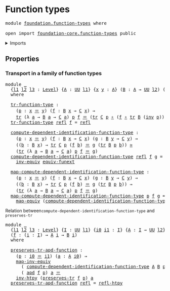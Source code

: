 # Function types

<pre class="Agda"><a id="27" class="Keyword">module</a> <a id="34" href="foundation.function-types.html" class="Module">foundation.function-types</a> <a id="60" class="Keyword">where</a>

<a id="67" class="Keyword">open</a> <a id="72" class="Keyword">import</a> <a id="79" href="foundation-core.function-types.html" class="Module">foundation-core.function-types</a> <a id="110" class="Keyword">public</a>
</pre>
<details><summary>Imports</summary>

<pre class="Agda"><a id="167" class="Keyword">open</a> <a id="172" class="Keyword">import</a> <a id="179" href="foundation.action-on-identifications-dependent-functions.html" class="Module">foundation.action-on-identifications-dependent-functions</a>
<a id="236" class="Keyword">open</a> <a id="241" class="Keyword">import</a> <a id="248" href="foundation.function-extensionality.html" class="Module">foundation.function-extensionality</a>
<a id="283" class="Keyword">open</a> <a id="288" class="Keyword">import</a> <a id="295" href="foundation.universe-levels.html" class="Module">foundation.universe-levels</a>

<a id="323" class="Keyword">open</a> <a id="328" class="Keyword">import</a> <a id="335" href="foundation-core.equivalences.html" class="Module">foundation-core.equivalences</a>
<a id="364" class="Keyword">open</a> <a id="369" class="Keyword">import</a> <a id="376" href="foundation-core.homotopies.html" class="Module">foundation-core.homotopies</a>
<a id="403" class="Keyword">open</a> <a id="408" class="Keyword">import</a> <a id="415" href="foundation-core.identity-types.html" class="Module">foundation-core.identity-types</a>
<a id="446" class="Keyword">open</a> <a id="451" class="Keyword">import</a> <a id="458" href="foundation-core.transport.html" class="Module">foundation-core.transport</a>
</pre>
</details>

## Properties

### Transport in a family of function types

<pre class="Agda"><a id="569" class="Keyword">module</a> <a id="576" href="foundation.function-types.html#576" class="Module">_</a>
  <a id="580" class="Symbol">{</a><a id="581" href="foundation.function-types.html#581" class="Bound">l1</a> <a id="584" href="foundation.function-types.html#584" class="Bound">l2</a> <a id="587" href="foundation.function-types.html#587" class="Bound">l3</a> <a id="590" class="Symbol">:</a> <a id="592" href="Agda.Primitive.html#591" class="Postulate">Level</a><a id="597" class="Symbol">}</a> <a id="599" class="Symbol">{</a><a id="600" href="foundation.function-types.html#600" class="Bound">A</a> <a id="602" class="Symbol">:</a> <a id="604" href="Agda.Primitive.html#320" class="Primitive">UU</a> <a id="607" href="foundation.function-types.html#581" class="Bound">l1</a><a id="609" class="Symbol">}</a> <a id="611" class="Symbol">{</a><a id="612" href="foundation.function-types.html#612" class="Bound">x</a> <a id="614" href="foundation.function-types.html#614" class="Bound">y</a> <a id="616" class="Symbol">:</a> <a id="618" href="foundation.function-types.html#600" class="Bound">A</a><a id="619" class="Symbol">}</a> <a id="621" class="Symbol">(</a><a id="622" href="foundation.function-types.html#622" class="Bound">B</a> <a id="624" class="Symbol">:</a> <a id="626" href="foundation.function-types.html#600" class="Bound">A</a> <a id="628" class="Symbol">→</a> <a id="630" href="Agda.Primitive.html#320" class="Primitive">UU</a> <a id="633" href="foundation.function-types.html#584" class="Bound">l2</a><a id="635" class="Symbol">)</a> <a id="637" class="Symbol">(</a><a id="638" href="foundation.function-types.html#638" class="Bound">C</a> <a id="640" class="Symbol">:</a> <a id="642" href="foundation.function-types.html#600" class="Bound">A</a> <a id="644" class="Symbol">→</a> <a id="646" href="Agda.Primitive.html#320" class="Primitive">UU</a> <a id="649" href="foundation.function-types.html#587" class="Bound">l3</a><a id="651" class="Symbol">)</a>
  <a id="655" class="Keyword">where</a>

  <a id="664" href="foundation.function-types.html#664" class="Function">tr-function-type</a> <a id="681" class="Symbol">:</a>
    <a id="687" class="Symbol">(</a><a id="688" href="foundation.function-types.html#688" class="Bound">p</a> <a id="690" class="Symbol">:</a> <a id="692" href="foundation.function-types.html#612" class="Bound">x</a> <a id="694" href="foundation-core.identity-types.html#5608" class="Function Operator">＝</a> <a id="696" href="foundation.function-types.html#614" class="Bound">y</a><a id="697" class="Symbol">)</a> <a id="699" class="Symbol">(</a><a id="700" href="foundation.function-types.html#700" class="Bound">f</a> <a id="702" class="Symbol">:</a> <a id="704" href="foundation.function-types.html#622" class="Bound">B</a> <a id="706" href="foundation.function-types.html#612" class="Bound">x</a> <a id="708" class="Symbol">→</a> <a id="710" href="foundation.function-types.html#638" class="Bound">C</a> <a id="712" href="foundation.function-types.html#612" class="Bound">x</a><a id="713" class="Symbol">)</a> <a id="715" class="Symbol">→</a>
    <a id="721" href="foundation-core.transport.html#641" class="Function">tr</a> <a id="724" class="Symbol">(λ</a> <a id="727" href="foundation.function-types.html#727" class="Bound">a</a> <a id="729" class="Symbol">→</a> <a id="731" href="foundation.function-types.html#622" class="Bound">B</a> <a id="733" href="foundation.function-types.html#727" class="Bound">a</a> <a id="735" class="Symbol">→</a> <a id="737" href="foundation.function-types.html#638" class="Bound">C</a> <a id="739" href="foundation.function-types.html#727" class="Bound">a</a><a id="740" class="Symbol">)</a> <a id="742" href="foundation.function-types.html#688" class="Bound">p</a> <a id="744" href="foundation.function-types.html#700" class="Bound">f</a> <a id="746" href="foundation-core.identity-types.html#5608" class="Function Operator">＝</a> <a id="748" class="Symbol">(</a><a id="749" href="foundation-core.transport.html#641" class="Function">tr</a> <a id="752" href="foundation.function-types.html#638" class="Bound">C</a> <a id="754" href="foundation.function-types.html#688" class="Bound">p</a> <a id="756" href="foundation-core.function-types.html#440" class="Function Operator">∘</a> <a id="758" class="Symbol">(</a><a id="759" href="foundation.function-types.html#700" class="Bound">f</a> <a id="761" href="foundation-core.function-types.html#440" class="Function Operator">∘</a> <a id="763" href="foundation-core.transport.html#641" class="Function">tr</a> <a id="766" href="foundation.function-types.html#622" class="Bound">B</a> <a id="768" class="Symbol">(</a><a id="769" href="foundation-core.identity-types.html#6845" class="Function">inv</a> <a id="773" href="foundation.function-types.html#688" class="Bound">p</a><a id="774" class="Symbol">)))</a>
  <a id="780" href="foundation.function-types.html#664" class="Function">tr-function-type</a> <a id="797" href="foundation-core.identity-types.html#5591" class="InductiveConstructor">refl</a> <a id="802" href="foundation.function-types.html#802" class="Bound">f</a> <a id="804" class="Symbol">=</a> <a id="806" href="foundation-core.identity-types.html#5591" class="InductiveConstructor">refl</a>

  <a id="814" href="foundation.function-types.html#814" class="Function">compute-dependent-identification-function-type</a> <a id="861" class="Symbol">:</a>
    <a id="867" class="Symbol">(</a><a id="868" href="foundation.function-types.html#868" class="Bound">p</a> <a id="870" class="Symbol">:</a> <a id="872" href="foundation.function-types.html#612" class="Bound">x</a> <a id="874" href="foundation-core.identity-types.html#5608" class="Function Operator">＝</a> <a id="876" href="foundation.function-types.html#614" class="Bound">y</a><a id="877" class="Symbol">)</a> <a id="879" class="Symbol">(</a><a id="880" href="foundation.function-types.html#880" class="Bound">f</a> <a id="882" class="Symbol">:</a> <a id="884" href="foundation.function-types.html#622" class="Bound">B</a> <a id="886" href="foundation.function-types.html#612" class="Bound">x</a> <a id="888" class="Symbol">→</a> <a id="890" href="foundation.function-types.html#638" class="Bound">C</a> <a id="892" href="foundation.function-types.html#612" class="Bound">x</a><a id="893" class="Symbol">)</a> <a id="895" class="Symbol">(</a><a id="896" href="foundation.function-types.html#896" class="Bound">g</a> <a id="898" class="Symbol">:</a> <a id="900" href="foundation.function-types.html#622" class="Bound">B</a> <a id="902" href="foundation.function-types.html#614" class="Bound">y</a> <a id="904" class="Symbol">→</a> <a id="906" href="foundation.function-types.html#638" class="Bound">C</a> <a id="908" href="foundation.function-types.html#614" class="Bound">y</a><a id="909" class="Symbol">)</a> <a id="911" class="Symbol">→</a>
    <a id="917" class="Symbol">((</a><a id="919" href="foundation.function-types.html#919" class="Bound">b</a> <a id="921" class="Symbol">:</a> <a id="923" href="foundation.function-types.html#622" class="Bound">B</a> <a id="925" href="foundation.function-types.html#612" class="Bound">x</a><a id="926" class="Symbol">)</a> <a id="928" class="Symbol">→</a> <a id="930" href="foundation-core.transport.html#641" class="Function">tr</a> <a id="933" href="foundation.function-types.html#638" class="Bound">C</a> <a id="935" href="foundation.function-types.html#868" class="Bound">p</a> <a id="937" class="Symbol">(</a><a id="938" href="foundation.function-types.html#880" class="Bound">f</a> <a id="940" href="foundation.function-types.html#919" class="Bound">b</a><a id="941" class="Symbol">)</a> <a id="943" href="foundation-core.identity-types.html#5608" class="Function Operator">＝</a> <a id="945" href="foundation.function-types.html#896" class="Bound">g</a> <a id="947" class="Symbol">(</a><a id="948" href="foundation-core.transport.html#641" class="Function">tr</a> <a id="951" href="foundation.function-types.html#622" class="Bound">B</a> <a id="953" href="foundation.function-types.html#868" class="Bound">p</a> <a id="955" href="foundation.function-types.html#919" class="Bound">b</a><a id="956" class="Symbol">))</a> <a id="959" href="foundation-core.equivalences.html#1334" class="Function Operator">≃</a>
    <a id="965" class="Symbol">(</a><a id="966" href="foundation-core.transport.html#641" class="Function">tr</a> <a id="969" class="Symbol">(λ</a> <a id="972" href="foundation.function-types.html#972" class="Bound">a</a> <a id="974" class="Symbol">→</a> <a id="976" href="foundation.function-types.html#622" class="Bound">B</a> <a id="978" href="foundation.function-types.html#972" class="Bound">a</a> <a id="980" class="Symbol">→</a> <a id="982" href="foundation.function-types.html#638" class="Bound">C</a> <a id="984" href="foundation.function-types.html#972" class="Bound">a</a><a id="985" class="Symbol">)</a> <a id="987" href="foundation.function-types.html#868" class="Bound">p</a> <a id="989" href="foundation.function-types.html#880" class="Bound">f</a> <a id="991" href="foundation-core.identity-types.html#5608" class="Function Operator">＝</a> <a id="993" href="foundation.function-types.html#896" class="Bound">g</a><a id="994" class="Symbol">)</a>
  <a id="998" href="foundation.function-types.html#814" class="Function">compute-dependent-identification-function-type</a> <a id="1045" href="foundation-core.identity-types.html#5591" class="InductiveConstructor">refl</a> <a id="1050" href="foundation.function-types.html#1050" class="Bound">f</a> <a id="1052" href="foundation.function-types.html#1052" class="Bound">g</a> <a id="1054" class="Symbol">=</a>
    <a id="1060" href="foundation-core.equivalences.html#7104" class="Function">inv-equiv</a> <a id="1070" href="foundation.function-extensionality.html#1176" class="Function">equiv-funext</a>

  <a id="1086" href="foundation.function-types.html#1086" class="Function">map-compute-dependent-identification-function-type</a> <a id="1137" class="Symbol">:</a>
    <a id="1143" class="Symbol">(</a><a id="1144" href="foundation.function-types.html#1144" class="Bound">p</a> <a id="1146" class="Symbol">:</a> <a id="1148" href="foundation.function-types.html#612" class="Bound">x</a> <a id="1150" href="foundation-core.identity-types.html#5608" class="Function Operator">＝</a> <a id="1152" href="foundation.function-types.html#614" class="Bound">y</a><a id="1153" class="Symbol">)</a> <a id="1155" class="Symbol">(</a><a id="1156" href="foundation.function-types.html#1156" class="Bound">f</a> <a id="1158" class="Symbol">:</a> <a id="1160" href="foundation.function-types.html#622" class="Bound">B</a> <a id="1162" href="foundation.function-types.html#612" class="Bound">x</a> <a id="1164" class="Symbol">→</a> <a id="1166" href="foundation.function-types.html#638" class="Bound">C</a> <a id="1168" href="foundation.function-types.html#612" class="Bound">x</a><a id="1169" class="Symbol">)</a> <a id="1171" class="Symbol">(</a><a id="1172" href="foundation.function-types.html#1172" class="Bound">g</a> <a id="1174" class="Symbol">:</a> <a id="1176" href="foundation.function-types.html#622" class="Bound">B</a> <a id="1178" href="foundation.function-types.html#614" class="Bound">y</a> <a id="1180" class="Symbol">→</a> <a id="1182" href="foundation.function-types.html#638" class="Bound">C</a> <a id="1184" href="foundation.function-types.html#614" class="Bound">y</a><a id="1185" class="Symbol">)</a> <a id="1187" class="Symbol">→</a>
    <a id="1193" class="Symbol">((</a><a id="1195" href="foundation.function-types.html#1195" class="Bound">b</a> <a id="1197" class="Symbol">:</a> <a id="1199" href="foundation.function-types.html#622" class="Bound">B</a> <a id="1201" href="foundation.function-types.html#612" class="Bound">x</a><a id="1202" class="Symbol">)</a> <a id="1204" class="Symbol">→</a> <a id="1206" href="foundation-core.transport.html#641" class="Function">tr</a> <a id="1209" href="foundation.function-types.html#638" class="Bound">C</a> <a id="1211" href="foundation.function-types.html#1144" class="Bound">p</a> <a id="1213" class="Symbol">(</a><a id="1214" href="foundation.function-types.html#1156" class="Bound">f</a> <a id="1216" href="foundation.function-types.html#1195" class="Bound">b</a><a id="1217" class="Symbol">)</a> <a id="1219" href="foundation-core.identity-types.html#5608" class="Function Operator">＝</a> <a id="1221" href="foundation.function-types.html#1172" class="Bound">g</a> <a id="1223" class="Symbol">(</a><a id="1224" href="foundation-core.transport.html#641" class="Function">tr</a> <a id="1227" href="foundation.function-types.html#622" class="Bound">B</a> <a id="1229" href="foundation.function-types.html#1144" class="Bound">p</a> <a id="1231" href="foundation.function-types.html#1195" class="Bound">b</a><a id="1232" class="Symbol">))</a> <a id="1235" class="Symbol">→</a>
    <a id="1241" class="Symbol">(</a><a id="1242" href="foundation-core.transport.html#641" class="Function">tr</a> <a id="1245" class="Symbol">(λ</a> <a id="1248" href="foundation.function-types.html#1248" class="Bound">a</a> <a id="1250" class="Symbol">→</a> <a id="1252" href="foundation.function-types.html#622" class="Bound">B</a> <a id="1254" href="foundation.function-types.html#1248" class="Bound">a</a> <a id="1256" class="Symbol">→</a> <a id="1258" href="foundation.function-types.html#638" class="Bound">C</a> <a id="1260" href="foundation.function-types.html#1248" class="Bound">a</a><a id="1261" class="Symbol">)</a> <a id="1263" href="foundation.function-types.html#1144" class="Bound">p</a> <a id="1265" href="foundation.function-types.html#1156" class="Bound">f</a> <a id="1267" href="foundation-core.identity-types.html#5608" class="Function Operator">＝</a> <a id="1269" href="foundation.function-types.html#1172" class="Bound">g</a><a id="1270" class="Symbol">)</a>
  <a id="1274" href="foundation.function-types.html#1086" class="Function">map-compute-dependent-identification-function-type</a> <a id="1325" href="foundation.function-types.html#1325" class="Bound">p</a> <a id="1327" href="foundation.function-types.html#1327" class="Bound">f</a> <a id="1329" href="foundation.function-types.html#1329" class="Bound">g</a> <a id="1331" class="Symbol">=</a>
    <a id="1337" href="foundation-core.equivalences.html#2239" class="Function">map-equiv</a> <a id="1347" class="Symbol">(</a><a id="1348" href="foundation.function-types.html#814" class="Function">compute-dependent-identification-function-type</a> <a id="1395" href="foundation.function-types.html#1325" class="Bound">p</a> <a id="1397" href="foundation.function-types.html#1327" class="Bound">f</a> <a id="1399" href="foundation.function-types.html#1329" class="Bound">g</a><a id="1400" class="Symbol">)</a>
</pre>
Relation between`compute-dependent-identification-function-type` and
`preserves-tr`

<pre class="Agda"><a id="1500" class="Keyword">module</a> <a id="1507" href="foundation.function-types.html#1507" class="Module">_</a>
  <a id="1511" class="Symbol">{</a><a id="1512" href="foundation.function-types.html#1512" class="Bound">l1</a> <a id="1515" href="foundation.function-types.html#1515" class="Bound">l2</a> <a id="1518" href="foundation.function-types.html#1518" class="Bound">l3</a> <a id="1521" class="Symbol">:</a> <a id="1523" href="Agda.Primitive.html#591" class="Postulate">Level</a><a id="1528" class="Symbol">}</a> <a id="1530" class="Symbol">{</a><a id="1531" href="foundation.function-types.html#1531" class="Bound">I</a> <a id="1533" class="Symbol">:</a> <a id="1535" href="Agda.Primitive.html#320" class="Primitive">UU</a> <a id="1538" href="foundation.function-types.html#1512" class="Bound">l1</a><a id="1540" class="Symbol">}</a> <a id="1542" class="Symbol">{</a><a id="1543" href="foundation.function-types.html#1543" class="Bound">i0</a> <a id="1546" href="foundation.function-types.html#1546" class="Bound">i1</a> <a id="1549" class="Symbol">:</a> <a id="1551" href="foundation.function-types.html#1531" class="Bound">I</a><a id="1552" class="Symbol">}</a> <a id="1554" class="Symbol">{</a><a id="1555" href="foundation.function-types.html#1555" class="Bound">A</a> <a id="1557" class="Symbol">:</a> <a id="1559" href="foundation.function-types.html#1531" class="Bound">I</a> <a id="1561" class="Symbol">→</a> <a id="1563" href="Agda.Primitive.html#320" class="Primitive">UU</a> <a id="1566" href="foundation.function-types.html#1515" class="Bound">l2</a><a id="1568" class="Symbol">}</a> <a id="1570" class="Symbol">{</a><a id="1571" href="foundation.function-types.html#1571" class="Bound">B</a> <a id="1573" class="Symbol">:</a> <a id="1575" href="foundation.function-types.html#1531" class="Bound">I</a> <a id="1577" class="Symbol">→</a> <a id="1579" href="Agda.Primitive.html#320" class="Primitive">UU</a> <a id="1582" href="foundation.function-types.html#1518" class="Bound">l3</a><a id="1584" class="Symbol">}</a>
  <a id="1588" class="Symbol">(</a><a id="1589" href="foundation.function-types.html#1589" class="Bound">f</a> <a id="1591" class="Symbol">:</a> <a id="1593" class="Symbol">(</a><a id="1594" href="foundation.function-types.html#1594" class="Bound">i</a> <a id="1596" class="Symbol">:</a> <a id="1598" href="foundation.function-types.html#1531" class="Bound">I</a><a id="1599" class="Symbol">)</a> <a id="1601" class="Symbol">→</a> <a id="1603" href="foundation.function-types.html#1555" class="Bound">A</a> <a id="1605" href="foundation.function-types.html#1594" class="Bound">i</a> <a id="1607" class="Symbol">→</a> <a id="1609" href="foundation.function-types.html#1571" class="Bound">B</a> <a id="1611" href="foundation.function-types.html#1594" class="Bound">i</a><a id="1612" class="Symbol">)</a>
  <a id="1616" class="Keyword">where</a>

  <a id="1625" href="foundation.function-types.html#1625" class="Function">preserves-tr-apd-function</a> <a id="1651" class="Symbol">:</a>
    <a id="1657" class="Symbol">(</a><a id="1658" href="foundation.function-types.html#1658" class="Bound">p</a> <a id="1660" class="Symbol">:</a> <a id="1662" href="foundation.function-types.html#1543" class="Bound">i0</a> <a id="1665" href="foundation-core.identity-types.html#5608" class="Function Operator">＝</a> <a id="1667" href="foundation.function-types.html#1546" class="Bound">i1</a><a id="1669" class="Symbol">)</a> <a id="1671" class="Symbol">(</a><a id="1672" href="foundation.function-types.html#1672" class="Bound">a</a> <a id="1674" class="Symbol">:</a> <a id="1676" href="foundation.function-types.html#1555" class="Bound">A</a> <a id="1678" href="foundation.function-types.html#1543" class="Bound">i0</a><a id="1680" class="Symbol">)</a> <a id="1682" class="Symbol">→</a>
    <a id="1688" href="foundation-core.equivalences.html#6373" class="Function">map-inv-equiv</a>
      <a id="1708" class="Symbol">(</a> <a id="1710" href="foundation.function-types.html#814" class="Function">compute-dependent-identification-function-type</a> <a id="1757" href="foundation.function-types.html#1555" class="Bound">A</a> <a id="1759" href="foundation.function-types.html#1571" class="Bound">B</a> <a id="1761" href="foundation.function-types.html#1658" class="Bound">p</a> <a id="1763" class="Symbol">(</a><a id="1764" href="foundation.function-types.html#1589" class="Bound">f</a> <a id="1766" href="foundation.function-types.html#1543" class="Bound">i0</a><a id="1768" class="Symbol">)</a> <a id="1770" class="Symbol">(</a><a id="1771" href="foundation.function-types.html#1589" class="Bound">f</a> <a id="1773" href="foundation.function-types.html#1546" class="Bound">i1</a><a id="1775" class="Symbol">))</a>
      <a id="1784" class="Symbol">(</a> <a id="1786" href="foundation.action-on-identifications-dependent-functions.html#1159" class="Function">apd</a> <a id="1790" href="foundation.function-types.html#1589" class="Bound">f</a> <a id="1792" href="foundation.function-types.html#1658" class="Bound">p</a><a id="1793" class="Symbol">)</a> <a id="1795" href="foundation.function-types.html#1672" class="Bound">a</a> <a id="1797" href="foundation-core.identity-types.html#5608" class="Function Operator">＝</a>
    <a id="1803" href="foundation-core.homotopies.html#2630" class="Function">inv-htpy</a> <a id="1812" class="Symbol">(</a><a id="1813" href="foundation-core.transport.html#1500" class="Function">preserves-tr</a> <a id="1826" href="foundation.function-types.html#1589" class="Bound">f</a> <a id="1828" href="foundation.function-types.html#1658" class="Bound">p</a><a id="1829" class="Symbol">)</a> <a id="1831" href="foundation.function-types.html#1672" class="Bound">a</a>
  <a id="1835" href="foundation.function-types.html#1625" class="Function">preserves-tr-apd-function</a> <a id="1861" href="foundation-core.identity-types.html#5591" class="InductiveConstructor">refl</a> <a id="1866" class="Symbol">=</a> <a id="1868" href="foundation-core.homotopies.html#2457" class="Function">refl-htpy</a>
</pre>